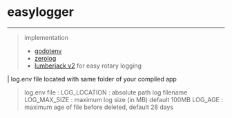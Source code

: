 # easylogger
---
> implementation 
> - [godotenv](http://github.com/joho/godotenv)
> - [zerolog](https://github.com/rs/zerolog)
> - [lumberjack v2](http://gopkg.in/natefinch/lumberjack.v2)
> for easy rotary logging

| log.env file located with same folder of your compiled app

> log.env file :
> LOG_LOCATION : absolute path log filename
> LOG_MAX_SIZE : maximum log size (in MB) default 100MB
> LOG_AGE : maximum age of file before deleted, default 28 days
